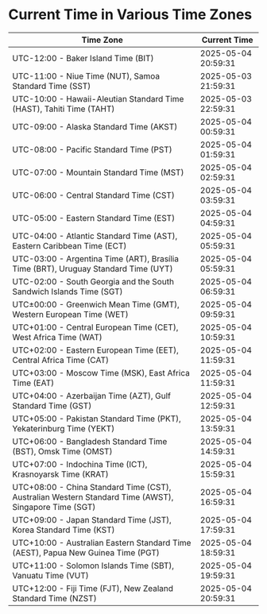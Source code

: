 # Current Time in Various Time Zones

| Time Zone | Current Time |
|-----------|--------------|
| UTC-12:00 - Baker Island Time (BIT) | 2025-05-04 20:59:31 |
| UTC-11:00 - Niue Time (NUT), Samoa Standard Time (SST) | 2025-05-03 21:59:31 |
| UTC-10:00 - Hawaii-Aleutian Standard Time (HAST), Tahiti Time (TAHT) | 2025-05-03 22:59:31 |
| UTC-09:00 - Alaska Standard Time (AKST) | 2025-05-04 00:59:31 |
| UTC-08:00 - Pacific Standard Time (PST) | 2025-05-04 01:59:31 |
| UTC-07:00 - Mountain Standard Time (MST) | 2025-05-04 02:59:31 |
| UTC-06:00 - Central Standard Time (CST) | 2025-05-04 03:59:31 |
| UTC-05:00 - Eastern Standard Time (EST) | 2025-05-04 04:59:31 |
| UTC-04:00 - Atlantic Standard Time (AST), Eastern Caribbean Time (ECT) | 2025-05-04 05:59:31 |
| UTC-03:00 - Argentina Time (ART), Brasília Time (BRT), Uruguay Standard Time (UYT) | 2025-05-04 05:59:31 |
| UTC-02:00 - South Georgia and the South Sandwich Islands Time (SGT) | 2025-05-04 06:59:31 |
| UTC±00:00 - Greenwich Mean Time (GMT), Western European Time (WET) | 2025-05-04 09:59:31 |
| UTC+01:00 - Central European Time (CET), West Africa Time (WAT) | 2025-05-04 10:59:31 |
| UTC+02:00 - Eastern European Time (EET), Central Africa Time (CAT) | 2025-05-04 11:59:31 |
| UTC+03:00 - Moscow Time (MSK), East Africa Time (EAT) | 2025-05-04 11:59:31 |
| UTC+04:00 - Azerbaijan Time (AZT), Gulf Standard Time (GST) | 2025-05-04 12:59:31 |
| UTC+05:00 - Pakistan Standard Time (PKT), Yekaterinburg Time (YEKT) | 2025-05-04 13:59:31 |
| UTC+06:00 - Bangladesh Standard Time (BST), Omsk Time (OMST) | 2025-05-04 14:59:31 |
| UTC+07:00 - Indochina Time (ICT), Krasnoyarsk Time (KRAT) | 2025-05-04 15:59:31 |
| UTC+08:00 - China Standard Time (CST), Australian Western Standard Time (AWST), Singapore Time (SGT) | 2025-05-04 16:59:31 |
| UTC+09:00 - Japan Standard Time (JST), Korea Standard Time (KST) | 2025-05-04 17:59:31 |
| UTC+10:00 - Australian Eastern Standard Time (AEST), Papua New Guinea Time (PGT) | 2025-05-04 18:59:31 |
| UTC+11:00 - Solomon Islands Time (SBT), Vanuatu Time (VUT) | 2025-05-04 19:59:31 |
| UTC+12:00 - Fiji Time (FJT), New Zealand Standard Time (NZST) | 2025-05-04 20:59:31 |
